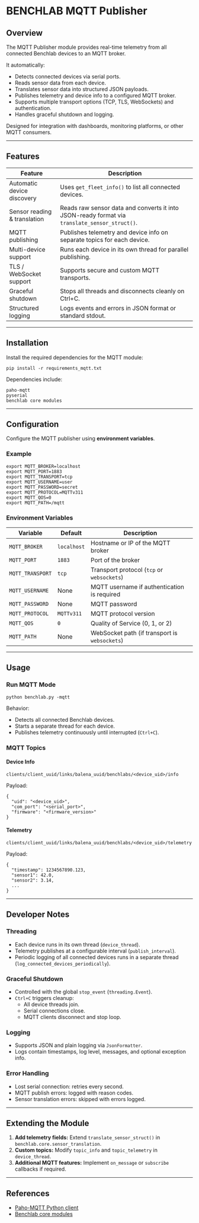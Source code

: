# BENCHLAB MQTT Publisher

## Overview

The MQTT Publisher module provides real-time telemetry from all connected Benchlab devices to an MQTT broker.  

It automatically:

- Detects connected devices via serial ports.
- Reads sensor data from each device.
- Translates sensor data into structured JSON payloads.
- Publishes telemetry and device info to a configured MQTT broker.
- Supports multiple transport options (TCP, TLS, WebSockets) and authentication.
- Handles graceful shutdown and logging.

Designed for integration with dashboards, monitoring platforms, or other MQTT consumers.

---

## Features

| Feature | Description |
|---------|-------------|
| Automatic device discovery | Uses `get_fleet_info()` to list all connected devices. |
| Sensor reading & translation | Reads raw sensor data and converts it into JSON-ready format via `translate_sensor_struct()`. |
| MQTT publishing | Publishes telemetry and device info on separate topics for each device. |
| Multi-device support | Runs each device in its own thread for parallel publishing. |
| TLS / WebSocket support | Supports secure and custom MQTT transports. |
| Graceful shutdown | Stops all threads and disconnects cleanly on Ctrl+C. |
| Structured logging | Logs events and errors in JSON format or standard stdout. |

---

## Installation

Install the required dependencies for the MQTT module:

```
pip install -r requirements_mqtt.txt
```

Dependencies include:

```
paho-mqtt
pyserial
benchlab core modules
```

---

## Configuration

Configure the MQTT publisher using **environment variables**.

### Example

```
export MQTT_BROKER=localhost
export MQTT_PORT=1883
export MQTT_TRANSPORT=tcp
export MQTT_USERNAME=user
export MQTT_PASSWORD=secret
export MQTT_PROTOCOL=MQTTv311
export MQTT_QOS=0
export MQTT_PATH=/mqtt
```

### Environment Variables

| Variable | Default | Description |
|----------|---------|-------------|
| `MQTT_BROKER` | `localhost` | Hostname or IP of the MQTT broker |
| `MQTT_PORT` | `1883` | Port of the broker |
| `MQTT_TRANSPORT` | `tcp` | Transport protocol (`tcp` or `websockets`) |
| `MQTT_USERNAME` | None | MQTT username if authentication is required |
| `MQTT_PASSWORD` | None | MQTT password |
| `MQTT_PROTOCOL` | `MQTTv311` | MQTT protocol version |
| `MQTT_QOS` | `0` | Quality of Service (0, 1, or 2) |
| `MQTT_PATH` | None | WebSocket path (if transport is `websockets`) |

---

## Usage

### Run MQTT Mode

```
python benchlab.py -mqtt
```

Behavior:

- Detects all connected Benchlab devices.
- Starts a separate thread for each device.
- Publishes telemetry continuously until interrupted (`Ctrl+C`).

### MQTT Topics

#### Device Info

```
clients/client_uuid/links/balena_uuid/benchlabs/<device_uid>/info
```

Payload:

```
{
  "uid": "<device_uid>",
  "com_port": "<serial_port>",
  "firmware": "<firmware_version>"
}
```

#### Telemetry

```
clients/client_uuid/links/balena_uuid/benchlabs/<device_uid>/telemetry
```

Payload:

```
{
  "timestamp": 1234567890.123,
  "sensor1": 42.0,
  "sensor2": 3.14,
  ...
}
```

---

## Developer Notes

### Threading

- Each device runs in its own thread (`device_thread`).
- Telemetry publishes at a configurable interval (`publish_interval`).
- Periodic logging of all connected devices runs in a separate thread (`log_connected_devices_periodically`).

### Graceful Shutdown

- Controlled with the global `stop_event` (`threading.Event`).
- `Ctrl+C` triggers cleanup:
  - All device threads join.
  - Serial connections close.
  - MQTT clients disconnect and stop loop.

### Logging

- Supports JSON and plain logging via `JsonFormatter`.
- Logs contain timestamps, log level, messages, and optional exception info.

### Error Handling

- Lost serial connection: retries every second.  
- MQTT publish errors: logged with reason codes.  
- Sensor translation errors: skipped with errors logged.

---

## Extending the Module

1. **Add telemetry fields:** Extend `translate_sensor_struct()` in `benchlab.core.sensor_translation`.  
2. **Custom topics:** Modify `topic_info` and `topic_telemetry` in `device_thread`.  
3. **Additional MQTT features:** Implement `on_message` or `subscribe` callbacks if required.

---

## References

- [Paho-MQTT Python client](https://pypi.org/project/paho-mqtt/)  
- [Benchlab core modules](https://github.com/<your-org>/benchlab/tree/main/benchlab/core)
